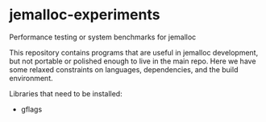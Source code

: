 # jemalloc-experiments
Performance testing or system benchmarks for jemalloc

This repository contains programs that are useful in jemalloc development, but
not portable or polished enough to live in the main repo. Here we have some
relaxed constraints on languages, dependencies, and the build environment.

Libraries that need to be installed:
  - gflags
